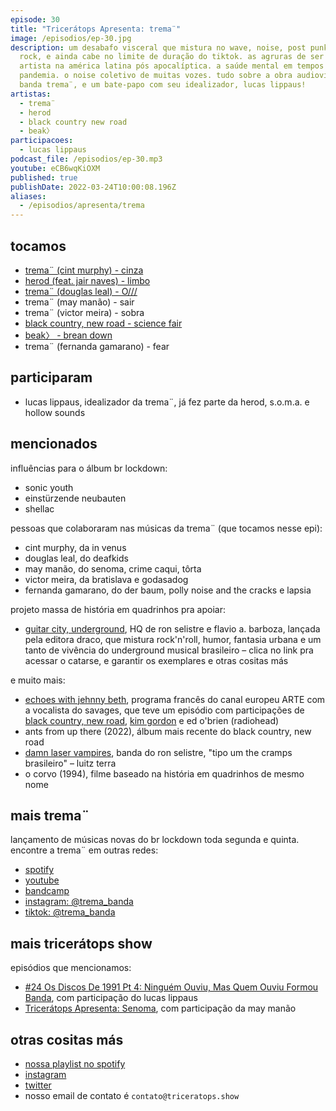 ```yaml
---
episode: 30
title: "Tricerátops Apresenta: trema¨"
image: /episodios/ep-30.jpg
description: um desabafo visceral que mistura no wave, noise, post punk, kraut
  rock, e ainda cabe no limite de duração do tiktok. as agruras de ser um
  artista na américa latina pós apocalíptica. a saúde mental em tempos de
  pandemia. o noise coletivo de muitas vozes. tudo sobre a obra audiovisual da
  banda trema¨, e um bate-papo com seu idealizador, lucas lippaus!
artistas:
  - trema¨
  - herod
  - black country new road
  - beak〉
participacoes:
  - lucas lippaus
podcast_file: /episodios/ep-30.mp3
youtube: eCB6wqKiOXM
published: true
publishDate: 2022-03-24T10:00:08.196Z
aliases:
  - /episodios/apresenta/trema
---
```

## tocamos

* [trema¨ (cint murphy) - cinza](https://www.youtube.com/watch?v=y5KWg5GDKEI)
* [herod (feat. jair naves) - limbo](https://www.youtube.com/watch?v=VuhByhSuyFY)
* [trema¨ (douglas leal) - O///](https://www.youtube.com/watch?v=eLtPJriwBEk)
* trema¨ (may manão) - sair
* trema¨ (victor meira) - sobra
* [black country, new road - science fair](https://www.youtube.com/watch?v=gXay__MuoGw)
* [﻿beak〉 - brean down](https://www.youtube.com/watch?v=PEzCGrh7bwc)
* trema¨ (fernanda gamarano) - fear

## participaram

* lucas lippaus, idealizador da trema¨, já fez parte da herod, s.o.m.a. e hollow sounds

## mencionados

influências para o álbum br lockdown:

* sonic youth
* einstürzende neubauten
* shellac

pessoas que colaboraram nas músicas da trema¨ (que tocamos nesse epi):

* cint murphy, da in venus
* douglas leal, do deafkids
* may manão, do senoma, crime caqui, tôrta
* victor meira, da bratislava e godasadog
* fernanda gamarano, do der baum, polly noise and the cracks e lapsia

projeto massa de história em quadrinhos pra apoiar:

* [guitar city, underground](https://www.catarse.me/guitarcity), HQ de ron selistre e flavio a. barboza, lançada pela editora draco, que mistura rock'n'roll, humor, fantasia urbana e um tanto de vivência do underground musical brasileiro – clica no link pra acessar o catarse, e garantir os exemplares e otras cositas más

e muito mais:

* [echoes with jehnny beth](https://www.arte.tv/fr/videos/RC-018561/echoes-with-jehnny-beth/), programa francês do canal europeu ARTE com a vocalista do savages, que teve um episódio com participações de [black country, new road](https://www.youtube.com/watch?v=L78Akgx3o_A), [kim gordon](https://www.youtube.com/watch?v=63hAZ80JKwY) e ed o'brien (radiohead)
* ants from up there (2022), álbum mais recente do black country, new road
* [damn laser vampires](https://web.facebook.com/DamnLaserVampires), banda do ron selistre, "tipo um the cramps brasileiro" – luitz terra 
* o corvo (1994), filme baseado na história em quadrinhos de mesmo nome

## mais trema¨

lançamento de músicas novas do br lockdown toda segunda e quinta. encontre a trema¨ em outras redes:

* [spotify](https://open.spotify.com/artist/40m8fndgjli1LIAPjn2VDV)
* [youtube](https://www.youtube.com/channel/UCGMGSWLtl9pnIeDiZSLMM0Q/featured)
* [bandcamp](https://tremabanda.bandcamp.com/)
* [instagram: @trema_banda](https://www.instagram.com/trema_banda/)
* [tiktok: @trema_banda](https://www.tiktok.com/@trema_banda)

## mais tricerátops show

episódios que mencionamos:

* [#24 Os Discos De 1991 Pt 4: Ninguém Ouviu, Mas Quem Ouviu Formou Banda](https://www.triceratops.show/episodios/24/), com participação do lucas lippaus
* [Tricerátops Apresenta: Senoma](https://www.triceratops.show/episodios/apresenta/senoma/), com participação da may manão

## otras cositas más

* [nossa playlist no spotify](https://open.spotify.com/playlist/0UiztKuga6LmTAxWTsUQdw?si=fb96026bc1994d90)
* [instagram](https://www.instagram.com/triceratops.show/)
* [twitter](https://twitter.com/TriceratopsShow/)
* nosso email de contato é `contato@triceratops.show`
